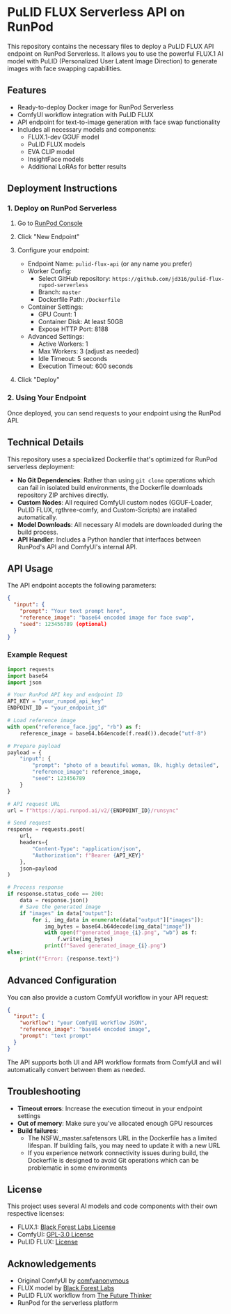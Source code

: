 # PuLID FLUX Serverless API on RunPod

This repository contains the necessary files to deploy a PuLID FLUX API endpoint on RunPod Serverless. It allows you to use the powerful FLUX.1 AI model with PuLID (Personalized User Latent Image Direction) to generate images with face swapping capabilities.

## Features

- Ready-to-deploy Docker image for RunPod Serverless
- ComfyUI workflow integration with PuLID FLUX
- API endpoint for text-to-image generation with face swap functionality
- Includes all necessary models and components:
  - FLUX.1-dev GGUF model
  - PuLID FLUX models
  - EVA CLIP model
  - InsightFace models
  - Additional LoRAs for better results

## Deployment Instructions

### 1. Deploy on RunPod Serverless

1. Go to [RunPod Console](https://www.runpod.io/console/serverless)
2. Click "New Endpoint"
3. Configure your endpoint:
   - Endpoint Name: `pulid-flux-api` (or any name you prefer)
   - Worker Config:
     - Select GitHub repository: `https://github.com/jd316/pulid-flux-rupod-serverless`
     - Branch: `master`
     - Dockerfile Path: `/Dockerfile`
   - Container Settings:
     - GPU Count: 1
     - Container Disk: At least 50GB
     - Expose HTTP Port: 8188
   - Advanced Settings:
     - Active Workers: 1
     - Max Workers: 3 (adjust as needed)
     - Idle Timeout: 5 seconds
     - Execution Timeout: 600 seconds

4. Click "Deploy"

### 2. Using Your Endpoint

Once deployed, you can send requests to your endpoint using the RunPod API.

## Technical Details

This repository uses a specialized Dockerfile that's optimized for RunPod serverless deployment:

- **No Git Dependencies**: Rather than using `git clone` operations which can fail in isolated build environments, the Dockerfile downloads repository ZIP archives directly.
- **Custom Nodes**: All required ComfyUI custom nodes (GGUF-Loader, PuLID FLUX, rgthree-comfy, and Custom-Scripts) are installed automatically.
- **Model Downloads**: All necessary AI models are downloaded during the build process.
- **API Handler**: Includes a Python handler that interfaces between RunPod's API and ComfyUI's internal API.

## API Usage

The API endpoint accepts the following parameters:

```json
{
  "input": {
    "prompt": "Your text prompt here",
    "reference_image": "base64 encoded image for face swap",
    "seed": 123456789 (optional)
  }
}
```

### Example Request

```python
import requests
import base64
import json

# Your RunPod API key and endpoint ID
API_KEY = "your_runpod_api_key"
ENDPOINT_ID = "your_endpoint_id"

# Load reference image
with open("reference_face.jpg", "rb") as f:
    reference_image = base64.b64encode(f.read()).decode("utf-8")

# Prepare payload
payload = {
    "input": {
        "prompt": "photo of a beautiful woman, 8k, highly detailed",
        "reference_image": reference_image,
        "seed": 123456789
    }
}

# API request URL
url = f"https://api.runpod.ai/v2/{ENDPOINT_ID}/runsync"

# Send request
response = requests.post(
    url,
    headers={
        "Content-Type": "application/json",
        "Authorization": f"Bearer {API_KEY}"
    },
    json=payload
)

# Process response
if response.status_code == 200:
    data = response.json()
    # Save the generated image
    if "images" in data["output"]:
        for i, img_data in enumerate(data["output"]["images"]):
            img_bytes = base64.b64decode(img_data["image"])
            with open(f"generated_image_{i}.png", "wb") as f:
                f.write(img_bytes)
            print(f"Saved generated_image_{i}.png")
else:
    print(f"Error: {response.text}")
```

## Advanced Configuration

You can also provide a custom ComfyUI workflow in your API request:

```json
{
  "input": {
    "workflow": "your ComfyUI workflow JSON",
    "reference_image": "base64 encoded image",
    "prompt": "text prompt"
  }
}
```

The API supports both UI and API workflow formats from ComfyUI and will automatically convert between them as needed.

## Troubleshooting

- **Timeout errors**: Increase the execution timeout in your endpoint settings
- **Out of memory**: Make sure you've allocated enough GPU resources 
- **Build failures**: 
  - The NSFW_master.safetensors URL in the Dockerfile has a limited lifespan. If building fails, you may need to update it with a new URL
  - If you experience network connectivity issues during build, the Dockerfile is designed to avoid Git operations which can be problematic in some environments

## License

This project uses several AI models and code components with their own respective licenses:

- FLUX.1: [Black Forest Labs License](https://huggingface.co/black-forest-labs/FLUX.1-dev)
- ComfyUI: [GPL-3.0 License](https://github.com/comfyanonymous/ComfyUI)
- PuLID FLUX: [License](https://huggingface.co/aloneill/pulid_flux)

## Acknowledgements

- Original ComfyUI by [comfyanonymous](https://github.com/comfyanonymous/ComfyUI)
- FLUX model by [Black Forest Labs](https://huggingface.co/black-forest-labs)
- PuLID FLUX workflow from [The Future Thinker](https://thefuturethinker.org)
- RunPod for the serverless platform
